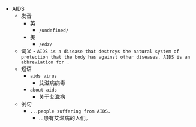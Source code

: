 - AIDS
  - 发音
    - 英
      - `/undefined/`
    - 美
      - `/edz/`
  - 词义
        - `AIDS is a disease that destroys the natural system of protection that the body has against other diseases. AIDS is an abbreviation for .`
  - 短语
    - `aids virus`
      - 艾滋病病毒 
    - `about aids`
      - 关于艾滋病 
  - 例句
    - `...people suffering from AIDS.`
      - …患有艾滋病的人们。

